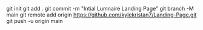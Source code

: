 git init
git add .
git commit -m "Intial Lumnaire Landing Page"
git branch -M main
git remote add origin https://github.com/kylekristan7/Landing-Page.git
git push -u origin main

